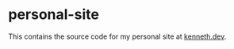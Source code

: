 # personal-site
This contains the source code for my personal site at [kenneth.dev](https://kenneth.dev).
